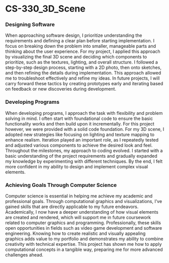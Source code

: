 # CS-330_3D_Scene
### Designing Software
When approaching software design, I prioritize understanding the requirements and defining a clear plan before starting implementation. I focus on breaking down the problem into smaller, manageable parts and thinking about the user experience. For my project, I applied this approach by visualizing the final 3D scene and deciding which components to prioritize, such as the textures, lighting, and overall structure.
I followed a step-by-step design process, starting with a 2D photo, then onto sketches, and then refining the details during implementation. This approach allowed me to troubleshoot effectively and refine my ideas. In future projects, I will carry forward these tactics by creating prototypes early and iterating based on feedback or new discoveries during development.
### Developing Programs
When developing programs, I approach the task with flexibility and problem solving in mind. I often start with foundational code to ensure the basic functionality works and then build upon it incrementally. For this project however, we were provided with a solid code foundation. For my 3D scene, I adopted new strategies like focusing on lighting and texture mapping to enhance realism. Iteration played an important role, as I repeatedly tested and adjusted various components to achieve the desired look and feel.
Throughout the milestones, my approach to coding evolved. I started with a basic understanding of the project requirements and gradually expanded my knowledge by experimenting with different techniques. By the end, I felt more confident in my ability to design and implement complex visual elements.
### Achieving Goals Through Computer Science
Computer science is essential in helping me achieve my academic and professional goals. Through computational graphics and visualizations, I’ve gained skills that are directly applicable to my future endeavors. Academically, I now have a deeper understanding of how visual elements are created and rendered, which will support me in future coursework related to computer graphics and programming.
Professionally, these skills open opportunities in fields such as video game development and software engineering. Knowing how to create realistic and visually appealing graphics adds value to my portfolio and demonstrates my ability to combine creativity with technical expertise. This project has shown me how to apply computational concepts in a tangible way, preparing me for more advanced challenges ahead.

